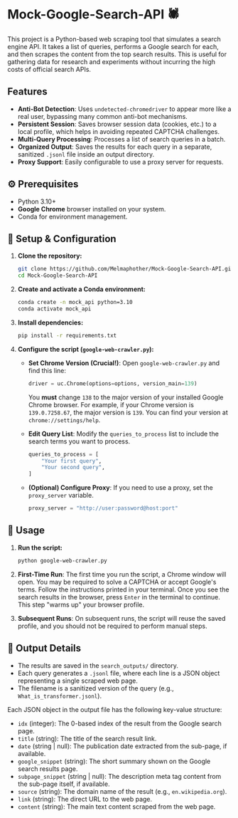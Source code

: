 # Mock-Google-Search-API 🕷️

This project is a Python-based web scraping tool that simulates a search engine API. It takes a list of queries, performs a Google search for each, and then scrapes the content from the top search results. This is useful for gathering data for research and experiments without incurring the high costs of official search APIs.

## Features

-   **Anti-Bot Detection**: Uses `undetected-chromedriver` to appear more like a real user, bypassing many common anti-bot mechanisms.
-   **Persistent Session**: Saves browser session data (cookies, etc.) to a local profile, which helps in avoiding repeated CAPTCHA challenges.
-   **Multi-Query Processing**: Processes a list of search queries in a batch.
-   **Organized Output**: Saves the results for each query in a separate, sanitized `.jsonl` file inside an output directory.
-   **Proxy Support**: Easily configurable to use a proxy server for requests.

## ⚙️ Prerequisites

-   Python 3.10+
-   **Google Chrome** browser installed on your system.
-   Conda for environment management.

## 🚀 Setup & Configuration

1.  **Clone the repository:**
    ```bash
    git clone https://github.com/Melmaphother/Mock-Google-Search-API.git
    cd Mock-Google-Search-API
    ```

2.  **Create and activate a Conda environment:**
    ```bash
    conda create -n mock_api python=3.10
    conda activate mock_api
    ```

3.  **Install dependencies:**
    ```bash
    pip install -r requirements.txt
    ```

4.  **Configure the script (`google-web-crawler.py`):**
    -   **Set Chrome Version (Crucial!)**: Open `google-web-crawler.py` and find this line:
        ```python
        driver = uc.Chrome(options=options, version_main=139)
        ```
        You **must** change `138` to the major version of your installed Google Chrome browser. For example, if your Chrome version is `139.0.7258.67`, the major version is `139`. You can find your version at `chrome://settings/help`.

    -   **Edit Query List**: Modify the `queries_to_process` list to include the search terms you want to process.
        ```python
        queries_to_process = [
            "Your first query",
            "Your second query",
        ]
        ```
    -   **(Optional) Configure Proxy**: If you need to use a proxy, set the `proxy_server` variable.
        ```python
        proxy_server = "http://user:password@host:port"
        ```

## 🔧 Usage

1.  **Run the script:**
    ```bash
    python google-web-crawler.py
    ```

2.  **First-Time Run**: The first time you run the script, a Chrome window will open. You may be required to solve a CAPTCHA or accept Google's terms. Follow the instructions printed in your terminal. Once you see the search results in the browser, press `Enter` in the terminal to continue. This step "warms up" your browser profile.

3.  **Subsequent Runs**: On subsequent runs, the script will reuse the saved profile, and you should not be required to perform manual steps.

## 📝 Output Details

-   The results are saved in the `search_outputs/` directory.
-   Each query generates a `.jsonl` file, where each line is a JSON object representing a single scraped web page.
-   The filename is a sanitized version of the query (e.g., `What_is_transformer.jsonl`).

Each JSON object in the output file has the following key-value structure:

-   `idx` (integer): The 0-based index of the result from the Google search page.
-   `title` (string): The title of the search result link.
-   `date` (string | null): The publication date extracted from the sub-page, if available.
-   `google_snippet` (string): The short summary shown on the Google search results page.
-   `subpage_snippet` (string | null): The description meta tag content from the sub-page itself, if available.
-   `source` (string): The domain name of the result (e.g., `en.wikipedia.org`).
-   `link` (string): The direct URL to the web page.
-   `content` (string): The main text content scraped from the web page.

